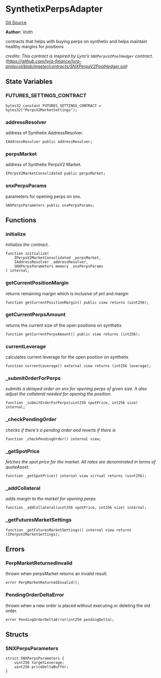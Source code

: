 # SynthetixPerpsAdapter
[Git Source](https://github.com/voith/lyra-hedge-call/blob/f873497d985505e623005b128f0ef7e378dfeab4/contracts/SynthetixPerpsAdapter.sol)

**Author:**
Voith

contracts that helps with buying perps on synthetix and helps maintain healthy margins for positions

*credits: This contract is inspired by Lyra's `SNXPerpsV2PoolHedger` contract. (https://github.com/lyra-finance/lyra-protocol/blob/master/contracts/SNXPerpsV2PoolHedger.sol)*


## State Variables
### FUTURES_SETTINGS_CONTRACT

```solidity
bytes32 constant FUTURES_SETTINGS_CONTRACT = bytes32("PerpsV2MarketSettings");
```


### addressResolver
address of Synthetix AddressResolver.


```solidity
IAddressResolver public addressResolver;
```


### perpsMarket
address of Synthetix PerpsV2 Market.


```solidity
IPerpsV2MarketConsolidated public perpsMarket;
```


### snxPerpsParams
parameters for opening perps on snx.


```solidity
SNXPerpsParameters public snxPerpsParams;
```


## Functions
### initialize

*Initialize the contract.*


```solidity
function initialize(
    IPerpsV2MarketConsolidated _perpsMarket,
    IAddressResolver _addressResolver,
    SNXPerpsParameters memory _snxPerpsParams
) internal;
```

### getCurrentPositionMargin

returns remaining margin which is inclusive of pnl and margin


```solidity
function getCurrentPositionMargin() public view returns (uint256);
```

### getCurrentPerpsAmount

returns the current size of the open positions on synthetix


```solidity
function getCurrentPerpsAmount() public view returns (int256);
```

### currentLeverage

calculates current leverage for the open position on synthetix


```solidity
function currentLeverage() external view returns (int256 leverage);
```

### _submitOrderForPerps

*submits a delayed order on snx for opening perps of given size.
It also adjust the collateral needed for opening the position.*


```solidity
function _submitOrderForPerps(uint256 spotPrice, int256 size) internal;
```

### _checkPendingOrder

*checks if there's a pending order and reverts if there is*


```solidity
function _checkPendingOrder() internal view;
```

### _getSpotPrice

*fetches the spot price for the market.
All rates are denominated in terms of quoteAsset.*


```solidity
function _getSpotPrice() internal view virtual returns (uint256);
```

### _addCollateral

*adds margin to the market for opening perps*


```solidity
function _addCollateral(uint256 spotPrice, int256 size) internal;
```

### _getFuturesMarketSettings


```solidity
function _getFuturesMarketSettings() internal view returns (IPerpsV2MarketSettings);
```

## Errors
### PerpMarketReturnedInvalid
thrown when perpsMarket returns an invalid result.


```solidity
error PerpMarketReturnedInvalid();
```

### PendingOrderDeltaError
thrown when a new order is placed without executing or deleting the old order.


```solidity
error PendingOrderDeltaError(int256 pendingDelta);
```

## Structs
### SNXPerpsParameters

```solidity
struct SNXPerpsParameters {
    uint256 targetLeverage;
    uint256 priceDeltaBuffer;
}
```

